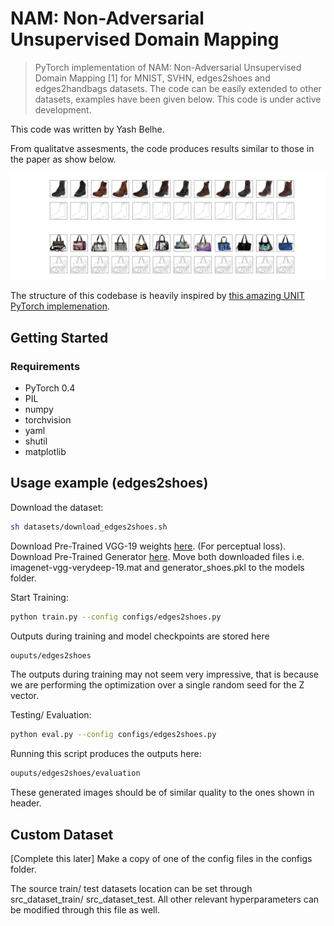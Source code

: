 # NAM: Non-Adversarial Unsupervised Domain Mapping
> PyTorch implementation of NAM: Non-Adversarial Unsupervised Domain Mapping [1] for MNIST, SVHN, edges2shoes and edges2handbags datasets. The code can be easily extended to other datasets, examples have been given below. This code is under active development.

This code was written by Yash Belhe.

From qualitatve assesments, the code produces results similar to those in the paper as show below.

![Edges2Shoes](sample_images/edges2shoes.png)
![Edges2Handbags](sample_images/edges2handbags.png)

The structure of this codebase is heavily inspired by [this amazing UNIT PyTorch implemenation](https://github.com/mingyuliutw/UNIT).

## Getting  Started
### Requirements

* PyTorch 0.4
* PIL
* numpy
* torchvision
* yaml
* shutil
* matplotlib

## Usage example (edges2shoes)

Download the dataset:

```sh
sh datasets/download_edges2shoes.sh
```

Download Pre-Trained VGG-19 weights [here](http://www.vlfeat.org/matconvnet/models/imagenet-vgg-verydeep-19.mat "imagenet-vgg-verydeep-19.mat"). (For perceptual loss).
Download Pre-Trained Generator [here](https://drive.google.com/open?id=16XVS2B86o1lyrYeol533lhkO_1upgcrm "generator_shoes.pkl").
Move both downloaded files i.e. imagenet-vgg-verydeep-19.mat and generator_shoes.pkl to the models folder.

Start Training:
```sh
python train.py --config configs/edges2shoes.py
```

Outputs during training and model checkpoints are stored here 
```sh
ouputs/edges2shoes
```

The outputs during training may not seem very impressive, that is because we are performing the optimization over a single random seed for the Z vector.

Testing/ Evaluation:
```sh
python eval.py --config configs/edges2shoes.py
```

Running this script produces the outputs here:
```sh
ouputs/edges2shoes/evaluation
```
These generated images should be of similar quality to the ones shown in header.

## Custom Dataset

[Complete this later]
Make a copy of one of the config files in the configs folder.

The source train/ test datasets location can be set through src_dataset_train/ src_dataset_test.
All other relevant hyperparameters can be modified through this file as well. 
